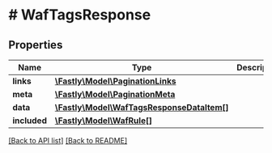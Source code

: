 # # WafTagsResponse

## Properties

Name | Type | Description | Notes
------------ | ------------- | ------------- | -------------
**links** | [**\Fastly\Model\PaginationLinks**](PaginationLinks.md) |  | [optional] 
**meta** | [**\Fastly\Model\PaginationMeta**](PaginationMeta.md) |  | [optional] 
**data** | [**\Fastly\Model\WafTagsResponseDataItem[]**](WafTagsResponseDataItem.md) |  | [optional] 
**included** | [**\Fastly\Model\WafRule[]**](WafRule.md) |  | [optional] 


[[Back to API list]](../../README.md#endpoints) [[Back to README]](../../README.md)
